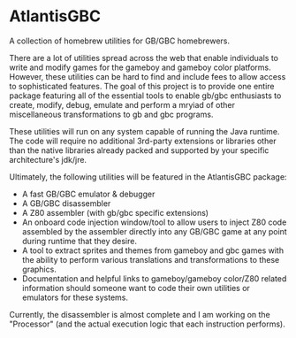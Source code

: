 # AtlantisGBC
A collection of homebrew utilities for GB/GBC homebrewers.

There are a lot of utilities spread across the web that enable individuals to write and modify games for the gameboy and gameboy color platforms. However, these utilities can be hard to find and include fees to allow access to sophisticated features. The goal of this project is to provide one entire package featuring all of the essential tools to enable gb/gbc enthusiasts to create, modify, debug, emulate and perform a mryiad of other miscellaneous transformations to gb and gbc programs.

These utilities will run on any system capable of running the Java runtime. The code will require no additional 3rd-party extensions or libraries other than the native libraries already packed and supported by your specific architecture's jdk/jre.

Ultimately, the following utilities will be featured in the AtlantisGBC package:

-   A fast GB/GBC emulator & debugger
-   A GB/GBC disassembler
-   A Z80 assembler (with gb/gbc specific extensions)
-   An onboard code injection window/tool to allow users to inject Z80 code assembled by the assembler directly into any GB/GBC    game at any point during runtime that they desire.
-   A tool to extract sprites and themes from gameboy and gbc games with the ability to perform various translations and transformations to these graphics.
-   Documentation and helpful links to gameboy/gameboy color/Z80 related information should someone want to code their own utilities or emulators for these systems.

Currently, the disassembler is almost complete and I am working on the "Processor" (and the actual execution logic that each instruction performs).
